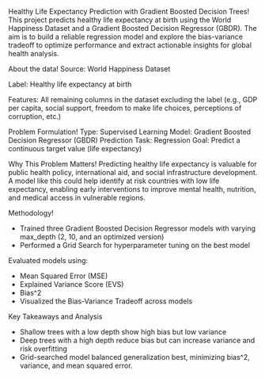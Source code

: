 Healthy Life Expectancy Prediction with Gradient Boosted Decision Trees!
This project predicts healthy life expectancy at birth using the World Happiness Dataset and a Gradient Boosted Decision Regressor (GBDR). The aim is to build a reliable regression model and explore the bias-variance tradeoff to optimize performance and extract actionable insights for global health analysis.

About the data!
Source: World Happiness Dataset

Label: Healthy life expectancy at birth

Features: All remaining columns in the dataset excluding the label (e.g., GDP per capita, social support, freedom to make life choices, perceptions of corruption, etc.)

Problem Formulation!
Type: Supervised Learning
Model: Gradient Boosted Decision Regressor (GBDR)
Prediction Task: Regression
Goal: Predict a continuous target value (life expectancy)

Why This Problem Matters!
Predicting healthy life expectancy is valuable for public health policy, international aid, and social infrastructure development. A model like this could help identify at risk countries with low life expectancy, enabling early interventions to improve mental health, nutrition, and medical access in vulnerable regions.

Methodology!
- Trained three Gradient Boosted Decision Regressor models with varying max_depth (2, 10, and an optimized version)
- Performed a Grid Search for hyperparameter tuning on the best model

Evaluated models using:
- Mean Squared Error (MSE)
- Explained Variance Score (EVS)
- Bias^2
- Visualized the Bias-Variance Tradeoff across models

Key Takeaways and Analysis
- Shallow trees with a low depth show high bias but low variance
- Deep trees with a high depth reduce bias but can increase variance and risk overfitting
- Grid-searched model balanced generalization best, minimizing bias^2, variance, and mean squared error.
